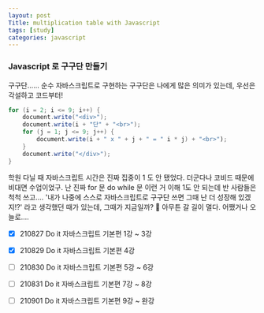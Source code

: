 ```yaml
---
layout: post
Title: multiplication table with Javascript
tags: [study]
categories: javascript
---
```


### Javascript 로 구구단 만들기

구구단...... 순수 자바스크립트로 구현하는 구구단은 나에게 많은 의미가 있는데, 우선은 각설하고 코드부터! 

  
  
    
      
       
```java
for (i = 2; i <= 9; i++) {
    document.write("<div>");
    document.write(i + "단" + "<br>");
    for (j = 1; j <= 9; j++) {
        document.write(i + " x " + j + " = " i * j) + "<br>");
    }
    document.write("</div>");
}
```

  
  
    
      
       

학원 다닐 때 자바스크립트 시간은 진짜 집중이 1 도 안 됐었다. 더군다나 코비드 때문에 비대면 수업이었구. 
난 진짜 for 문 do while 문 이런 거 이해 1도 안 되는데 반 사람들은 척척 쓰고....
'내가 나중에 스스로 자바스크립트로 구구단 쓰면 그때 난 더 성장해 있겠지!?' 라고 생각했던 때가 있는데, 
그때가 지금일까? 😤 
아무튼 갈 길이 멀다. 
어쨌거나 오늘로.... 

  
  
    
      
       
- [x] 210827 Do it 자바스크립트 기본편 1강 ~ 3강 
- [x] 210829 Do it 자바스크립트 기본편 4강
- [ ] 210830 Do it 자바스크립트 기본편 5강 ~ 6강
- [ ] 210831 Do it 자바스크립트 기본편 7강 ~ 8강
- [ ] 210901 Do it 자바스크립트 기본편 9강 ~ 완강



